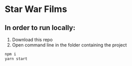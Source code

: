 # Star War Films

## In order to run locally:

1. Download this repo
2. Open command line in the folder containing the project

```sh
npm i
yarn start
```
